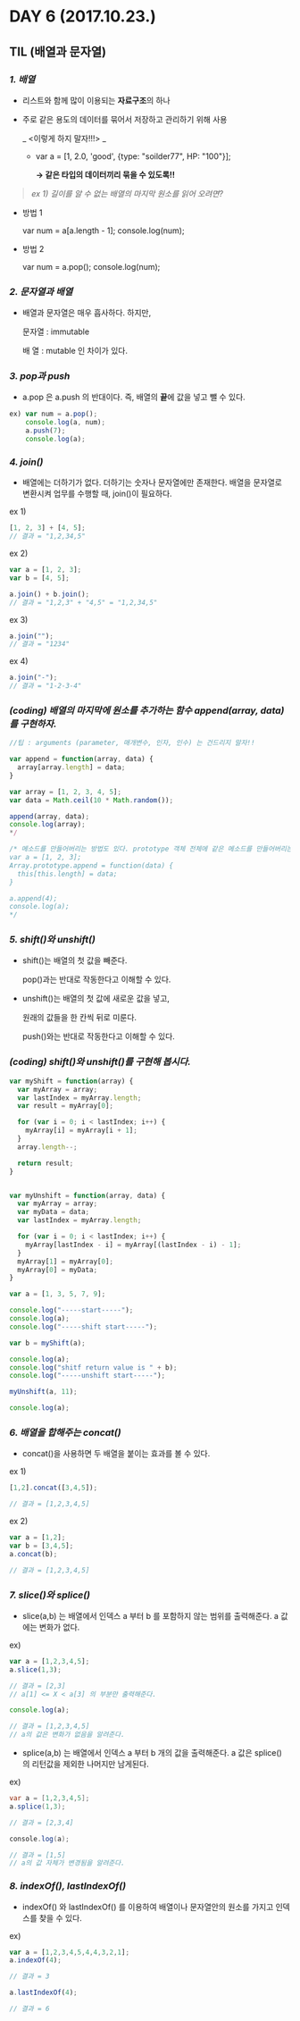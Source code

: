 # DAY 6 (2017.10.23.)

## TIL (배열과 문자열)

### _**1. 배열**_

* 리스트와 함께 많이 이용되는 **자료구조**의 하나
* 주로 같은 용도의 데이터를 묶어서 저장하고 관리하기 위해 사용

  _ <이렇게 하지 말자!!!> _

  - var a = [1, 2.0, 'good', {type: "soilder77", HP: "100"}];

    **→ 같은 타입의 데이터끼리 묶을 수 있도록!!**

> _ex 1) 길이를 알 수 없는 배열의 마지막 원소를 읽어 오려면?_

* 방법 1

  var num = a[a.length - 1];
  console.log(num);

* 방법 2

  var num = a.pop();
  console.log(num);

### _**2. 문자열과 배열**_

* 배열과 문자열은 매우 흡사하다. 하지만,

    문자열 : immutable

    배  열 : mutable
  인 차이가 있다.

### _**3. pop과 push**_

* a.pop 은 a.push 의 반대이다.
  즉, 배열의 **끝**에 값을 넣고 뺄 수 있다.
```javascript
ex) var num = a.pop();
    console.log(a, num);
    a.push(7);
    console.log(a);
```


### _**4. join()**_

* 배열에는 더하기가 없다. 더하기는 숫자나 문자열에만 존재한다.
  배열을 문자열로 변환시켜 업무를 수행할 때, join()이 필요하다.

ex 1)
```javascript
[1, 2, 3] + [4, 5];
// 결과 = "1,2,34,5"
```
ex 2)
```javascript
var a = [1, 2, 3];
var b = [4, 5];

a.join() + b.join();
// 결과 = "1,2,3" + "4,5" = "1,2,34,5"
```
ex 3)
```javascript
a.join("");
// 결과 = "1234"
```
ex 4)
```javascript
a.join("-");
// 결과 = "1-2-3-4"
```

### _**(coding) 배열의 마지막에 원소를 추가하는 함수 append(array, data)를 구현하자.**_

```javascript
//팁 : arguments (parameter, 매개변수, 인자, 인수) 는 건드리지 말자!!

var append = function(array, data) {
  array[array.length] = data;
}

var array = [1, 2, 3, 4, 5];
var data = Math.ceil(10 * Math.random());

append(array, data);
console.log(array);
*/

/* 메소드를 만들어버리는 방법도 있다. prototype 객체 전체에 같은 메소드를 만들어버리는 것.
var a = [1, 2, 3];
Array.prototype.append = function(data) {
  this[this.length] = data;
}

a.append(4);
console.log(a);
*/
```

### _**5. shift()와 unshift()**_

* shift()는 배열의 첫 값을 빼준다.

  pop()과는 반대로 작동한다고 이해할 수 있다.

* unshift()는 배열의 첫 값에 새로운 값을 넣고,

  원래의 값들을 한 칸씩 뒤로 미룬다.

  push()와는 반대로 작동한다고 이해할 수 있다.

### _**(coding) shift()와 unshift()를 구현해 봅시다.**_

```javascript
var myShift = function(array) {
  var myArray = array;
  var lastIndex = myArray.length;
  var result = myArray[0];

  for (var i = 0; i < lastIndex; i++) {
    myArray[i] = myArray[i + 1];
  }
  array.length--;

  return result;
}


var myUnshift = function(array, data) {
  var myArray = array;
  var myData = data;
  var lastIndex = myArray.length;

  for (var i = 0; i < lastIndex; i++) {
    myArray[lastIndex - i] = myArray[(lastIndex - i) - 1];
  }
  myArray[1] = myArray[0];
  myArray[0] = myData;
}

var a = [1, 3, 5, 7, 9];

console.log("-----start-----");
console.log(a);
console.log("-----shift start-----");

var b = myShift(a);

console.log(a);
console.log("shitf return value is " + b);
console.log("-----unshift start-----");

myUnshift(a, 11);

console.log(a);
```

### _**6. 배열을 합해주는 concat()**_

* concat()을 사용하면 두 배열을 붙이는 효과를 볼 수 있다.

ex 1)
```javascript
[1,2].concat([3,4,5]);

// 결과 = [1,2,3,4,5]
```

ex 2)
```javascript
var a = [1,2];
var b = [3,4,5];
a.concat(b);

// 결과 = [1,2,3,4,5]
```

### _**7. slice()와 splice()**_

* slice(a,b) 는 배열에서 인덱스 a 부터 b 를 포함하지 않는 범위를 출력해준다. a 값에는 변화가 없다.

ex)
```javascript
var a = [1,2,3,4,5];
a.slice(1,3);

// 결과 = [2,3]
// a[1] <= X < a[3] 의 부분만 출력해준다.

console.log(a);

// 결과 = [1,2,3,4,5]
// a의 값은 변화가 없음을 알려준다.
```

* splice(a,b) 는 배열에서 인덱스 a 부터 b 개의 값을 출력해준다.
  a 값은 splice() 의 리턴값을 제외한 나머지만 남게된다.

ex)
```java
var a = [1,2,3,4,5];
a.splice(1,3);

// 결과 = [2,3,4]

console.log(a);

// 결과 = [1,5]
// a의 값 자체가 변경됨을 알려준다.
```

### _**8. indexOf(), lastIndexOf()**_

* indexOf() 와 lastIndexOf() 를 이용하여 배열이나 문자열안의 원소를 가지고 인덱스를 찾을 수 있다.

ex)
```javascript
var a = [1,2,3,4,5,4,4,3,2,1];
a.indexOf(4);

// 결과 = 3

a.lastIndexOf(4);

// 결과 = 6
```
